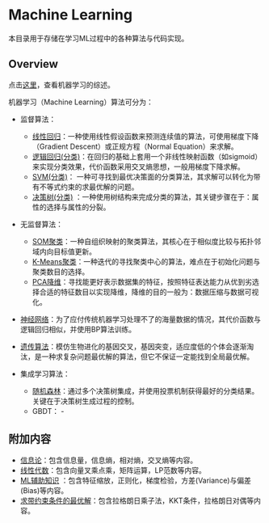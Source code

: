# Machine Learning

本目录用于存储在学习ML过程中的各种算法与代码实现。

## Overview

点击[这里](./machine_learning.ipynb)，查看机器学习的综述。

机器学习（Machine Learning）算法可分为：

- 监督算法：

  - [线性回归](./regression.ipynb)：一种使用线性假设函数来预测连续值的算法，可使用梯度下降（Gradient Descent）或正规方程（Normal Equation）来求解。
  - [逻辑回归(分类)](./classification.ipynb)：在回归的基础上套用一个非线性映射函数（如sigmoid）来实现分类效果，代价函数采用交叉熵思想，一般用梯度下降求解。
  - [SVM(分类)](./svm.ipynb)： 一种可寻找到最优决策面的分类算法，其求解可以转化为带有不等式约束的求最优解的问题。
  - [决策树(分类)](./decision_tree.ipynb) ：一种使用树结构来完成分类的算法，其关键步骤在于：属性的选择与属性的分裂。

- 无监督算法：

  - [SOM聚类](./som.ipynb)：一种自组织映射的聚类算法，其核心在于相似度比较与拓扑邻域内向目标值更新。
  - [K-Means聚类](./k_means.ipynb)：一种迭代的寻找聚类中心的算法，难点在于初始化问题与聚类数目的选择。
  - [PCA降维](./pca.ipynb)：寻找能更好表示数据集的特征，按照特征表达能力从优到劣选择合适的特征数目以实现降维，降维的目的一般为：数据压缩与数据可视化。

- [神经网络](./neural_network.ipynb)：为了应付传统机器学习处理不了的海量数据的情况，其代价函数与逻辑回归相似，并使用BP算法训练。

- [遗传算法](./ga.ipynb)：模仿生物进化的基因交叉，基因突变，适应度低的个体会逐渐淘汰，是一种求复杂问题最优解的算法，但它不保证一定能找到全局最优解。

- 集成学习算法：

  - [随机森林](./random_forest.ipynb)：通过多个决策树集成，并使用投票机制获得最好的分类结果。关键在于决策树生成过程的控制。
  - GBDT： -

## 附加内容

- [信息论](./information_theory.ipynb)：包含信息量，信息熵，相对熵，交叉熵等内容。
- [线性代数](./linear_algebra.ipynb)：包含向量叉乘点乘，矩阵运算，LP范数等内容。
- [ML辅助知识](./features_process.ipynb) ：包含特征缩放，正则化，梯度检验，方差(Variance)与偏差(Bias)等内容。
- [求带约束条件的最优解](./optimal_solution_with_constraint.ipynb)：包含拉格朗日乘子法，KKT条件，拉格朗日对偶等内容。
